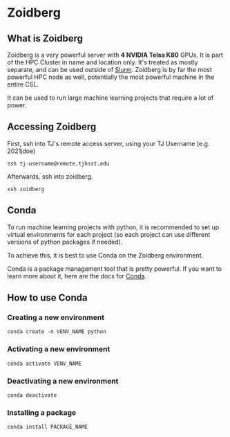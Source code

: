 # Zoidberg

## What is Zoidberg

Zoidberg is a very powerful server with **4 NVIDIA Telsa K80** GPUs. It is part of the HPC Cluster in name and location only. It's treated as mostly separate, and can be used outside of [Slurm](using-infocube.md). Zoidberg is by far the most powerful HPC node as well, potentially the most powerful machine in the entire CSL.

It can be used to run large machine learning projects that require a lot of power.

## Accessing Zoidberg

First, ssh into TJ's remote access server, using your TJ Username (e.g. 2021jdoe)

```
ssh tj-username@remote.tjhsst.edu
```

Afterwards, ssh into zoidberg.

```
ssh zoidberg
```

## Conda

To run machine learning projects with python, it is recommended to set up virtual environments for each project (so each project can use different versions of python packages if needed).&#x20;

To achieve this, it is best to use Conda on the Zoidberg environment.

Conda is a package management tool that is pretty powerful. If you want to learn more about it, here are the docs for [Conda](https://docs.conda.io/projects/conda/en/latest/).

## How to use Conda

### Creating a new environment

```
conda create -n VENV_NAME python
```

### Activating a new environment

```
conda activate VENV_NAME
```

### Deactivating a new environment

```
conda deactivate
```

### Installing a package

```
conda install PACKAGE_NAME
```



